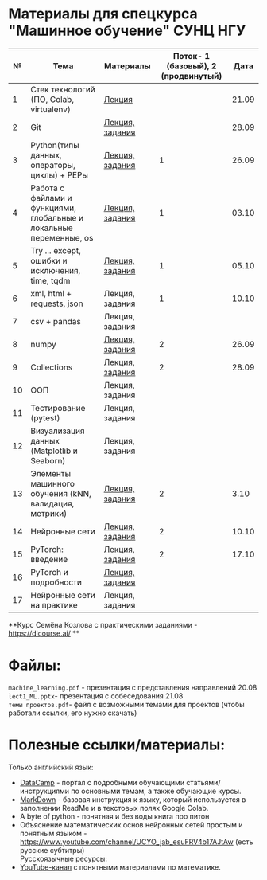 # Материалы для спецкурса "Машинное обучение" СУНЦ НГУ
| № | Тема                  | Материалы | Поток- 1 (базовый), 2 (продвинутый) | Дата |
|---|-----------------------|-----------|------|------|
| 1 | Стек технологий (ПО, Colab, virtualenv)|  [Лекция](https://github.com/MezentsevaAnastasia/SESC_ML_course/tree/master/instruments_technologies)|   |21.09|
| 2 | Git |  [Лекция, задания](https://github.com/MezentsevaAnastasia/SESC_ML_course/tree/master/git)|   |28.09|
| 3 | Python(типы данных, операторы, циклы) + PEPы |    [Лекция, задания](https://github.com/MezentsevaAnastasia/SESC_ML_course/tree/master/python_basics/лекция%201)| 1  |26.09|
| 4 | Работа с файлами и функциями, глобальные и локальные переменные, os |[Лекция, задания](https://github.com/MezentsevaAnastasia/SESC_ML_course/tree/master/python_basics/лекция%202) |1 |03.10|
| 5 | Try ... except, ошибки и исключения, time, tqdm |[Лекция, задания](https://github.com/MezentsevaAnastasia/SESC_ML_course/tree/master/python_basics/лекция%203)|1 |05.10|
| 6 | xml, html + requests, json |Лекция, задания |   1  |10.10|
| 7 | csv + pandas |Лекция, задания     |    |      |
| 8 | numpy |[Лекция, задания](https://github.com/MezentsevaAnastasia/SESC_ML_course/tree/master/numpy)           |   2  |26.09|
| 9 | Collections |[Лекция, задания](https://github.com/MezentsevaAnastasia/SESC_ML_course/tree/master/collections) |  2  |    28.09  |
|10 | ООП|Лекция, задания |    |      |
|11 | Тестирование (pytest)|Лекция, задания |     |      |
|12 |Визуализация данных (Matplotlib и Seaborn) |Лекция, задания|    |      |
|13 |Элементы машинного обучения (kNN, валидация, метрики)|[Лекция, задания](https://github.com/MezentsevaAnastasia/SESC_ML_course/tree/master/ml_basics)|2|3.10 |
|14 | Нейронные сети |[Лекция, задания](https://github.com/MezentsevaAnastasia/SESC_ML_course/tree/master/neural_networks)|2|  10.10    |
|15 | PyTorch: введение | [Лекция, задания](https://github.com/MezentsevaAnastasia/SESC_ML_course/tree/master/neural_networks/pytorch_basics)| 2|  17.10   |
|16 | PyTorch и подробности | [Лекция, задания](https://github.com/MezentsevaAnastasia/SESC_ML_course/tree/master/neural_networks) | |      |
|17 | Нейронные сети на практике |Лекция, задания |     |      |

**Курс Семёна Козлова с практическими заданиями - https://dlcourse.ai/ **

# Файлы:
`machine_learning.pdf` - презентация с представления направлений 20.08  
`lect1_ML.pptx`- презентация с собеседования 21.08  
`темы проектов.pdf`- файл с возможными темами для проектов (чтобы работали ссылки, его нужно скачать)
# Полезные ссылки/материалы:
Только английский язык:
* [DataCamp](https://www.datacamp.com/) - портал с подробными обучающими статьями/инструкциями по основными темам, а также обучающие курсы.
* [MarkDown](https://www.markdownguide.org/basic-syntax/) - базовая инструкция к языку, который используется в заполнении ReadMe и в текстовых полях Google Colab.  
* A byte of python - понятная и без воды книга про питон  
* Объяснение математических основ нейронных сетей простым и понятным языком - https://www.youtube.com/channel/UCYO_jab_esuFRV4b17AJtAw (есть русские субтитры)  
Русскоязычные ресурсы:
* [YouTube-канал](https://www.youtube.com/user/VideoMatan) с понятными материалами по математике.

